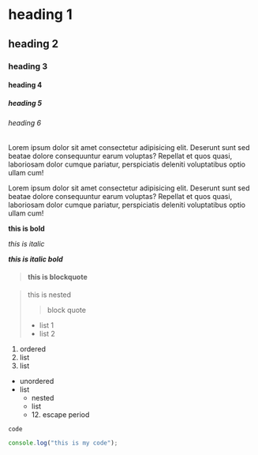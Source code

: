 # heading 1

## heading 2

### heading 3

#### heading 4

##### heading 5

###### heading 6

Lorem ipsum dolor sit amet consectetur adipisicing elit. Deserunt sunt sed beatae dolore consequuntur earum voluptas? Repellat et quos quasi, laboriosam dolor cumque pariatur, perspiciatis deleniti voluptatibus optio ullam cum!

Lorem ipsum dolor sit amet consectetur adipisicing elit. Deserunt sunt sed beatae dolore consequuntur earum voluptas? Repellat et quos quasi, laboriosam dolor cumque pariatur, perspiciatis deleniti voluptatibus optio ullam cum!

**this is bold**

_this is italic_

**_this is italic bold_**

> #### this is blockquote

> this is nested
>
> > block quote
>
> - list 1
> - list 2

1. ordered
2. list
3. list

- unordered
- list
  - nested
  - list
  - 12\. escape period

`code`

```js
console.log("this is my code");
```
